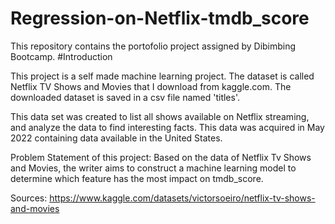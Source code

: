 # Regression-on-Netflix-tmdb_score
This repository contains the portofolio project assigned by Dibimbing Bootcamp.
#Introduction

This project is a self made machine learning project. The dataset is called Netflix TV Shows and Movies that I download from kaggle.com. The downloaded dataset is saved in a csv file named 'titles'.

This data set was created to list all shows available on Netflix streaming, and analyze the data to find interesting facts. This data was acquired in May 2022 containing data available in the United States. 

Problem Statement of this project: Based on the data of Netflix Tv Shows and Movies, the writer aims to construct a machine learning model to determine which feature has the most impact on tmdb_score.

Sources: https://www.kaggle.com/datasets/victorsoeiro/netflix-tv-shows-and-movies
